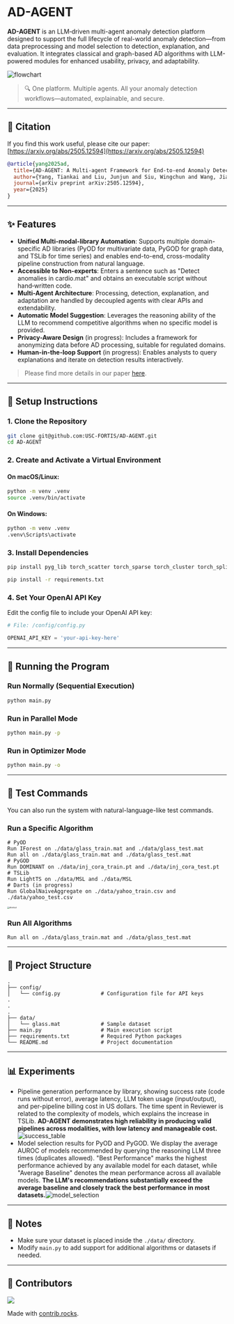 # AD-AGENT

**AD-AGENT** is an LLM‑driven multi-agent anomaly detection platform designed to support the full lifecycle of real-world anomaly detection—from data preprocessing and model selection to detection, explanation, and evaluation. It integrates classical and graph-based AD algorithms with LLM-powered modules for enhanced usability, privacy, and adaptability.

![flowchart](./figs/flowchart.jpg)

> 🔍 One platform. Multiple agents. All your anomaly detection workflows—automated, explainable, and secure.

---



## 📝 Citation

If you find this work useful, please cite our paper: [https://arxiv.org/abs/2505.12594](https://arxiv.org/abs/2505.12594)

```bibtex
@article{yang2025ad,
  title={AD-AGENT: A Multi-agent Framework for End-to-end Anomaly Detection},
  author={Yang, Tiankai and Liu, Junjun and Siu, Wingchun and Wang, Jiahang and Qian, Zhuangzhuang and Song, Chanjuan and Cheng, Cheng and Hu, Xiyang and Zhao, Yue},
  journal={arXiv preprint arXiv:2505.12594},
  year={2025}
}
```

---

## ✨ Features

- **Unified Multi-modal-library Automation**: Supports multiple domain-specific AD libraries (PyOD for multivariate data, PyGOD for graph data, and TSLib for time series) and enables end-to-end, cross-modality pipeline construction from natural language.
- **Accessible to Non-experts**: Enters a sentence such as "Detect anomalies in cardio.mat" and obtains an executable script without hand‑written code.
- **Multi-Agent Architecture**: Processing, detection, explanation, and adaptation are handled by decoupled agents with clear APIs and extendability.
- **Automatic Model Suggestion**: Leverages the reasoning ability of the LLM to recommend competitive algorithms when no specific model is provided.
- **Privacy-Aware Design** (in progress): Includes a framework for anonymizing data before AD processing, suitable for regulated domains.
- **Human-in-the-loop Support** (in progress): Enables analysts to query explanations and iterate on detection results interactively.

> Please find more details in our paper [here](https://arxiv.org/abs/2505.12594).


---

## 🔧 Setup Instructions

### 1. Clone the Repository

```bash
git clone git@github.com:USC-FORTIS/AD-AGENT.git
cd AD-AGENT
```

### 2. Create and Activate a Virtual Environment

#### On macOS/Linux:

```bash
python -m venv .venv
source .venv/bin/activate
```

#### On Windows:

```bash
python -m venv .venv
.venv\Scripts\activate
```

### 3. Install Dependencies

```bash
pip install pyg_lib torch_scatter torch_sparse torch_cluster torch_spline_conv -f https://data.pyg.org/whl/torch-2.5.0+cpu.html

pip install -r requirements.txt
```

### 4. Set Your OpenAI API Key

Edit the config file to include your OpenAI API key:

```python
# File: /config/config.py

OPENAI_API_KEY = 'your-api-key-here'
```

---

## 🚀 Running the Program

### Run Normally (Sequential Execution)

```bash
python main.py
```

### Run in Parallel Mode

```bash
python main.py -p
```

### Run in Optimizer Mode

```bash
python main.py -o
```

---

## 🧪 Test Commands

You can also run the system with natural-language-like test commands.

### Run a Specific Algorithm

```text
# PyOD
Run IForest on ./data/glass_train.mat and ./data/glass_test.mat
Run all on ./data/glass_train.mat and ./data/glass_test.mat
# PyGOD
Run DOMINANT on ./data/inj_cora_train.pt and ./data/inj_cora_test.pt
# TSLib 
Run LightTS on ./data/MSL and ./data/MSL
# Darts (in progress)
Run GlobalNaiveAggregate on ./data/yahoo_train.csv and ./data/yahoo_test.csv

```

<img src="./figs/shortcut.jpg" alt="shortcut" style="zoom:30%;" />

### Run All Algorithms

```text
Run all on ./data/glass_train.mat and ./data/glass_test.mat
```

---

## 📁 Project Structure

```
.
├── config/
│   └── config.py             # Configuration file for API keys
.
.
.
├── data/
│   └── glass.mat             # Sample dataset
├── main.py                   # Main execution script
├── requirements.txt          # Required Python packages
└── README.md                 # Project documentation
```

---

## 📊 Experiments

- Pipeline generation performance by library, showing success rate (code runs without error), average latency, LLM token usage (input/output), and per-pipeline billing cost in US dollars. The time spent in Reviewer is related to the complexity of models, which explains the increase in TSLib. **AD-AGENT demonstrates high reliability in producing valid pipelines across modalities, with low latency and manageable cost.**![success_table](./figs/success_table.jpg)
- Model selection results for PyOD and PyGOD. We display the average AUROC of models recommended by querying the reasoning LLM three times (duplicates allowed). "Best Performance" marks the highest performance achieved by any available model for each dataset, while "Average Baseline" denotes the mean performance across all available models. **The LLM's recommendations substantially exceed the average baseline and closely track the best performance in most datasets.**![model_selection](./figs/model_selection.jpg)

---

## 📌 Notes

- Make sure your dataset is placed inside the `./data/` directory.
- Modify `main.py` to add support for additional algorithms or datasets if needed.

---

## 👥 Contributors

<a href="https://github.com/USC-FORTIS/AD-AGENT/graphs/contributors">
  <img src="https://contrib.rocks/image?repo=USC-FORTIS/AD-AGENT" />
</a>

Made with [contrib.rocks](https://contrib.rocks).
